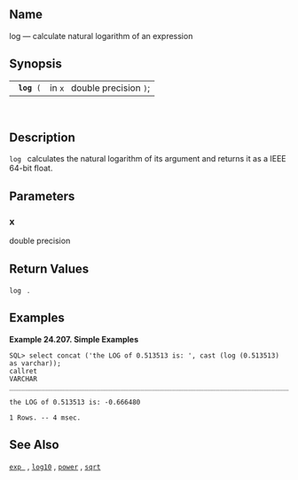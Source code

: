 <div id="fn_log" class="refentry">

<div class="titlepage">

</div>

<div class="refnamediv">

## Name

log — calculate natural logarithm of an expression

</div>

<div class="refsynopsisdiv">

## Synopsis

<div id="fsyn_log" class="funcsynopsis">

|                  |                               |
|------------------|-------------------------------|
| ` `**`log`**` (` | in `x ` double precision `)`; |

<div class="funcprototype-spacer">

 

</div>

</div>

</div>

<div id="desc_log" class="refsect1">

## Description

`log ` calculates the natural logarithm of its argument and returns it
as a IEEE 64-bit float.

</div>

<div id="params_log" class="refsect1">

## Parameters

<div id="id95827" class="refsect2">

### x

<span class="type">double precision </span>

</div>

</div>

<div id="ret_log" class="refsect1">

## Return Values

`log ` .

</div>

<div id="examples_log" class="refsect1">

## Examples

<div id="ex_log" class="example">

**Example 24.207. Simple Examples**

<div class="example-contents">

``` screen
SQL> select concat ('the LOG of 0.513513 is: ', cast (log (0.513513) as varchar));
callret
VARCHAR
_______________________________________________________________________________

the LOG of 0.513513 is: -0.666480

1 Rows. -- 4 msec.
```

</div>

</div>

  

</div>

<div id="seealso_log" class="refsect1">

## See Also

<a href="fn_exp.html" class="link" title="exp"><code
class="function">exp </code></a> ,
<a href="fn_log10.html" class="link" title="log10"><code
class="function">log10</code></a> ,
<a href="fn_power.html" class="link" title="power"><code
class="function">power</code></a> ,
<a href="fn_sqrt.html" class="link" title="sqrt"><code
class="function">sqrt</code></a>

</div>

</div>
